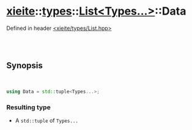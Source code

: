# [xieite](../../xieite.md)::[types](../../types.md)::[List<Types...>](../List.md)::Data
Defined in header [<xieite/types/List.hpp>](../../../include/xieite/types/List.hpp)

<br/><br/>

## Synopsis

<br/>

```cpp
using Data = std::tuple<Types...>;
```
### Resulting type
- A `std::tuple` of `Types...`
